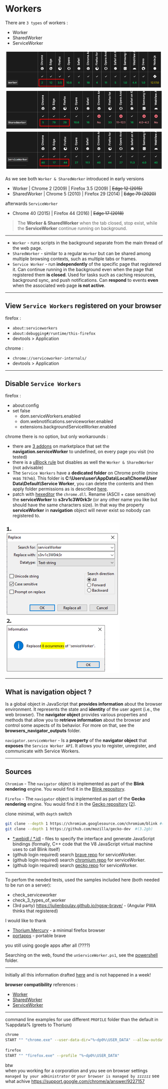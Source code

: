 # Workers

There are `3 types` of workers :
* Worker
* SharedWorker
* ServiceWorker  

![image](assets/classses.png)

As we see both `Worker & SharedWorker` introduced in early versions
* Worker | Chrome 2 (2009) | Firefox 3.5 (2009) | ~~Edge 12 (2015)~~
* SharedWorker | Chrome 5 (2010) | Firefox 29 (2014)  | ~~Edge 79 (2020)~~

afterwards `ServiceWorker` 
* Chrome 40 (2015) | Firefox 44 (2016) | ~~Edge 17 (2018)~~

> The **Worker & SharedWorker** when the tab closed, stop exist, while the **ServiceWorker** continue running on background.

---

* `Worker` - runs scripts in the background separate from the main thread of the web page.
* `SharedWorker` - similar to a regular `Worker` but can be shared among multiple browsing contexts, such as multiple tabs or frames.
* `Service Worker` - run **independently** of the specific page that registered it. Can continue running in the background even when the page that registered them **is closed**. Used for tasks such as caching resources, background sync, and push notifications. Can **respond** to events **even** when the associated web page **is not active**.

---

## View `Service Workers` registered on your browser 

firefox :
* `about:serviceworkers`
* `about:debugging#/runtime/this-firefox` 
* devtools > Application  

chrome :
* `chrome://serviceworker-internals/`
* devtools > Application


---

## Disable `Service Workers`  

firefox :  
* about:config
* set false 
    * dom.serviceWorkers.enabled
    * dom.webnotifications.serviceworker.enabled
    * extensions.backgroundServiceWorker.enabled

chrome there is no option, but only workarounds :
* there are [3 addons](https://chromewebstore.google.com/detail/no-service-worker/mbhfklemgegigbfbfmfdmijkcnabgpmf) on marketplace that set the **navigation.serviceWorker** to undefined, on every page you visit (no tested)
* there is a [uBlock rule](https://bonina.eu/web/disable-service-workers-chromium-browsers/) but disables as well the `Worker & SharedWorker` (not advisable)
* The `Service Workers` have a **dedicated folder** on Chrome profile (mine was `787mb`). This folder is **C:\Users\user\AppData\Local\Chome\User Data\Default\Service Worker**, you can delete the contents and then apply folder permissions as is described [here](https://imgur.com/a/8re6Bjo).
* patch with [hexeditor](https://mh-nexus.de/en/hxd/) the `chrome.dll`. Rename (ASCII + case sensitive) the **serviceWorker** to **s3rv1c3W0rk3r** (or any other name you like but should have the same characters size). In that way the property **serviceWorker** in **navigation** object will never exist so nobody can registered to.

![image](assets/HxD.png)

---

## What is navigation object ?

Is a global object in JavaScript that **provides information** about the browser environment. It represents the state and **identity** of the user agent (i.e., the web browser). The **navigator object** provides various properties and methods that allow you to **retrieve information** about the browser and control some aspects of its behavior. For more on that, see the **browsers_navigator_outputs** folder.

`navigator.serviceWorker` - Is a **property** of the **navigator object** that **exposes** the `Service Worker API`. It allows you to register, unregister, and communicate with Service Workers.  

---

## Sources 

`Chromium` - The `navigator` object is implemented as part of the **Blink rendering** engine. You would find it in the [Blink repository](https://href.li/?https://chromium.googlesource.com/chromium/blink/+/refs/heads/main/Source/modules/serviceworkers).  

`Firefox` - The `navigator` object is implemented as part of the **Gecko rendering** engine. You would find it in the [Gecko repository](https://href.li/?https://github.com/mozilla/gecko-dev/tree/master/dom/serviceworkers) [[2](https://href.li/?https://hg.mozilla.org/mozilla-central/file)].  

clone minimal, with `depth` switch
```bash
git clone --depth 1 https://chromium.googlesource.com/chromium/blink #(1.3gb)
git clone --depth 1 https://github.com/mozilla/gecko-dev  #(3.2gb)
```

* [*.webidl / *.idl](https://href.li/?https://www.chromium.org/developers/web-idl-interfaces/) - files to specify the interface and generate JavaScript bindings (formally, C++ code that the V8 JavaScript virtual machine uses to call Blink itself)
* (github login required) search [brave repo](https://href.li/?https://github.com/search?q=repo%3Abrave%2Fbrave-core+%2F%28%3F-i%29serviceWorker%2F&type=code) for serviceWorker.
* (github login required) search [chromium repo](https://href.li/?https://github.com/search?q=repo%3Achromium%2Fchromium%20%2F(%3F-i)serviceWorker%2F&type=code) for serviceWorker.
* (github login required) search [gecko repo](https://href.li/?https://github.com/search?q=repo%3Amozilla%2Fgecko-dev%20%2F(%3F-i)serviceWorker%2F&type=code) for serviceWorker.

---

To perfom the needed tests, used the samples included here (both needed to be run on a server):
* check_serviceworker
* check_3_types_of_worker
* (3rd party) https://julienboulay.github.io/ngsw-brave/ - (Angular PWA thinks that registered)

I would like to thank 
* [Thorium.Mercury](https://thorium.rocks/mercury) - a minimal firefox browser
* [portapps](https://portapps.io/app/brave-portable/) - portable brave  

you still using google apps after all (????)  

Searching on the web, found the `unServiceWorker.ps1`, see the [powershell](https://github.com/pipiscrew/small_prjs/tree/master/powershell) folder.

---

Initially all this information drafted [here](https://www.pipiscrew.com/threads/webrowser-service-workers.99503/) and is not happened in a week!  

**browser compatibility** references :
* [Worker](https://developer.mozilla.org/en-US/docs/Web/API/Worker)
* [SharedWorker](https://developer.mozilla.org/en-US/docs/Web/API/SharedWorker)
* [ServiceWorker](https://developer.mozilla.org/en-US/docs/Web/API/ServiceWorker)

---

command line examples for use different `PROFILE` folder than the default in %appdata% (greets to Thorium)
```bash
chrome
START "" "chrome.exe" --user-data-dir="%~dp0%\USER_DATA" --allow-outdated-plugins --disable-logging --disable-breakpad

firefox
START "" "firefox.exe" --profile "%~dp0%\USER_DATA"

```

btw  
when you working for a corporation and you see on browser settings `managed by your administrator` or `your browser is managed by zzzzzz` see what achive https://support.google.com/chrome/a/answer/9227157  